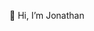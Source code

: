 👋 Hi, I’m Jonathan

<!---
- 👀 I’m interested in ...
- 🌱 I’m currently learning ...
- 💞️ I’m looking to collaborate on ...
- 📫 How to reach me ...

jhenkels/jhenkels is a ✨ special ✨ repository because its `README.md` (this file) appears on your GitHub profile.
You can click the Preview link to take a look at your changes.
--->

